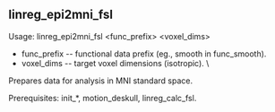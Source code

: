 linreg_epi2mni_fsl
------------------
Usage: linreg_epi2mni_fsl <func_prefix> <voxel_dims>

+ func_prefix -- functional data prefix (eg., smooth in func_smooth). 
+ voxel_dims -- target voxel dimensions (isotropic). \

Prepares data for analysis in MNI standard space.

Prerequisites: init_*, motion_deskull, linreg_calc_fsl.
